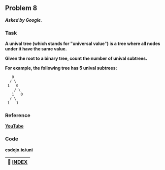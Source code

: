 ## Problem 8
***Asked by Google.***
### Task
**A unival tree (which stands for "universal value") is a tree where all nodes under it have the same value.**  

**Given the root to a binary tree, count the number of unival subtrees.**  

**For example, the following tree has 5 unival subtrees:** 
```
   0
  / \
 1   0
    / \
   1   0
  / \
 1   1
 ```

### Reference
**[YouTube](https://youtu.be/7HgsS8bRvjo)**

### Code
**csdojo.io/uni**

|**:file_folder: [INDEX](https://github.com/theInvincible/Daily-Coding-Problem/blob/master/Collection/INDEX.md)**|
|----------------------------------------------------------------------------------------------------------------|
